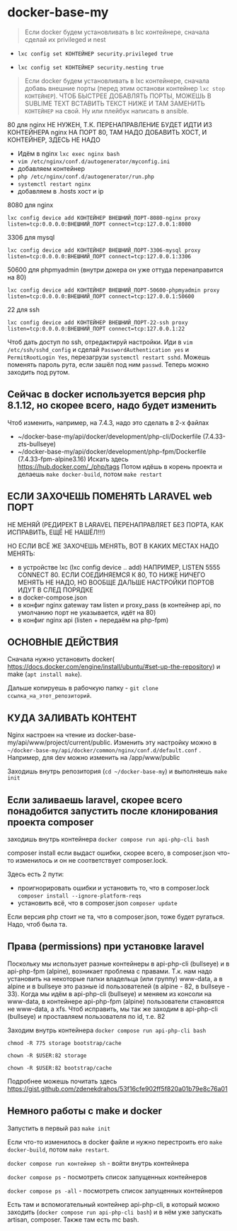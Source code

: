 # docker-base-my
> Если docker будем установливать в lxc контейнере, сначала сделай их privileged и nest 

  - `lxc config set КОНТЕЙНЕР security.privileged true`

  - `lxc config set КОНТЕЙНЕР security.nesting true`
  
> Если docker будем установливать в lxc контейнере, сначала добавь внешние порты (перед этим останови контейнер ```lxc stop КОНТЕЙНЕР```). ЧТОБ БЫСТРЕЕ ДОБАВЛЯТЬ ПОРТЫ, МОЖЕШЬ В SUBLIME TEXT ВСТАВИТЬ ТЕКСТ НИЖЕ И ТАМ ЗАМЕНИТЬ `КОНТЕЙНЕР` на свой. Ну или плейбук написать в ansible.

80 для nginx НЕ НУЖЕН, Т.К. ПЕРЕНАПРАВЛЕНИЕ БУДЕТ ИДТИ ИЗ КОНТЕЙНЕРА nginx НА ПОРТ 80, ТАМ НАДО ДОБАВИТЬ ХОСТ, И КОНТЕЙНЕР, ЗДЕСЬ НЕ НАДО

  - Идём в nginx ```lxc exec nginx bash```
  - ```vim /etc/nginx/conf.d/autogenerator/myconfig.ini```
  - добавляем контейнер
  - ```php /etc/nginx/conf.d/autogenerator/run.php```
  - ```systemctl restart nginx```
  - добавляем в .hosts хост и ip

8080 для nginx

```lxc config device add КОНТЕЙНЕР ВНЕШНИЙ_ПОРТ-8080-nginx proxy listen=tcp:0.0.0.0:ВНЕШНИЙ_ПОРТ connect=tcp:127.0.0.1:8080```


3306 для mysql

```lxc config device add КОНТЕЙНЕР ВНЕШНИЙ_ПОРТ-3306-mysql proxy listen=tcp:0.0.0.0:ВНЕШНИЙ_ПОРТ connect=tcp:127.0.0.1:3306```


50600 для phpmyadmin (внутри докера он уже оттуда перенаправится на 80)

```lxc config device add КОНТЕЙНЕР ВНЕШНИЙ_ПОРТ-50600-phpmyadmin proxy listen=tcp:0.0.0.0:ВНЕШНИЙ_ПОРТ connect=tcp:127.0.0.1:50600```


22 для ssh

```lxc config device add КОНТЕЙНЕР ВНЕШНИЙ_ПОРТ-22-ssh proxy listen=tcp:0.0.0.0:ВНЕШНИЙ_ПОРТ connect=tcp:127.0.0.1:22```

Чтоб дать доступ по ssh, отредактируй настройки. Иди в ```vim /etc/ssh/sshd_config``` и сделай ```PasswordAuthentication yes``` и ```PermitRootLogin Yes```, перезагрузи ```systemctl restart sshd```.
Можешь поменять пароль рута, если зашёл под ним ```passwd```. Теперь можно заходить под рутом.

## Сейчас в docker используется версия php 8.1.12, но скорее всего, надо будет изменить

Чтоб изменить, например, на 7.4.3, надо это сделать в 2-х файлах

  - ~/docker-base-my/api/docker/development/php-cli/Dockerfile (7.4.33-zts-bullseye)
  - ~/docker-base-my/api/docker/development/php-fpm/Dockerfile (7.4.33-fpm-alpine3.16)
Искать здесь https://hub.docker.com/_/php/tags
Потом идёшь в корень проекта и делаешь ```make docker-build```, потом ```make restart```

## ЕСЛИ ЗАХОЧЕШЬ ПОМЕНЯТЬ LARAVEL web ПОРТ

НЕ МЕНЯЙ (РЕДИРЕКТ В LARAVEL ПЕРЕНАПРАВЛЯЕТ БЕЗ ПОРТА, КАК ИСПРАВИТЬ, ЕЩЁ НЕ НАШЁЛ!!!)

НО ЕСЛИ ВСЁ ЖЕ ЗАХОЧЕШЬ МЕНЯТЬ, ВОТ В КАКИХ МЕСТАХ НАДО МЕНЯТЬ:
  - в устройстве lxc (lxc config device .. add) НАПРИМЕР, LISTEN 5555 CONNECT 80. ЕСЛИ СОЕДИНЯЕМСЯ К 80, ТО НИЖЕ НИЧЕГО МЕНЯТЬ НЕ НАДО, НО ВООБЩЕ ДАЛЬШЕ НАСТРОЙКИ ПОРТОВ ИДУТ В СЛЕД ПОРЯДКЕ
  - в docker-compose.json
  - в конфиг nginx gateway там listen и proxy_pass (в контейнер api, по умолчанию порт не указывается, идёт на 80)
  - в конфиг nginx api (listen + передаём на php-fpm)

## ОСНОВНЫЕ ДЕЙСТВИЯ

Сначала нужно установить docker( https://docs.docker.com/engine/install/ubuntu/#set-up-the-repository) и make (```apt install make```).

Дальше копируешь в рабочкую папку - ```git clone ссылка_на_этот_репозиторий```.

## КУДА ЗАЛИВАТЬ КОНТЕНТ

Nginx настроен на чтение из docker-base-my/api/www/project/current/public. Изменить эту настройку можно в ```~/docker-base-my/api/docker/common/nginx/conf.d/default.conf``` . Например, для dev можно изменить на /app/www/public

Заходишь внутрь репозитория (```cd ~/docker-base-my```) и выполняешь ```make init```

## Если заливаешь laravel, скорее всего понадобится запустить после клонирования проекта composer
заходишь внутрь контейнера ```docker compose run api-php-cli bash```

composer install 
если выдаст ошибки, скорее всего, в composer.json что-то изменилось и он не соответствует composer.lock.

Здесь есть 2 пути:

  - проигнорировать ошибки и установить то, что в composer.lock ```composer install --ignore-platform-reqs```
  - установить всё, что в composer.json ```composer update```

Если версия php стоит не та, что в composer.json, тоже будет ругаться. Надо, чтоб была та.

## Права (permissions) при установке laravel

Поскольку мы использует разные контейнеры в api-php-cli (bullseye) и в api-php-fpm (alpine), возникает проблема с правами. Т.к. нам надо установить на некоторые папки владельца (или группу) www-data, а в alpine и в bullseye это разные id пользователей (в alpine - 82, в bullseye - 33). Когда мы идём в api-php-cli (bullseye) и меняем из консоли на www-data, в контейнере api-php-fpm (alpine) пользователи становятся не www-data, а xfs. Чтоб исправить, мы так же заходим в api-php-cli (bullseye) и проставляем пользователя по id, т.е. 82

Заходим внутрь контейнера ```docker compose run api-php-cli bash```

```chmod -R 775 storage bootstrap/cache```

```chown -R $USER:82 storage```

```chown -R $USER:82 bootstrap/cache```


Подробнее можешь почитать здесь https://gist.github.com/zdenekdrahos/53f16cfe902ff5f820a01b79e8c76a01

## Немного работы с make и docker
Запустить в первый раз ```make init```

Если что-то изменилось в docker файле и нужно перестроить его ```make docker-build```, потом ```make restart```.

```docker compose run контейнер sh``` - войти внутрь контейнера

```docker compose ps``` - посмотреть список запущенных контейнеров

```docker compose ps -all``` - посмотреть список запущенных контейнеров

Есть там и вспомогательный контейнер api-php-cli, в который можно заходить (```docker compose run api-php-cli bash```) и в нём уже запускать artisan, composer. Также там есть mc bash.
